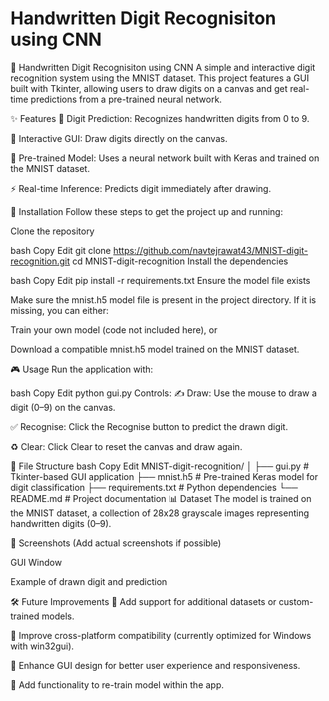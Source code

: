 # Handwritten Digit Recognisiton using CNN
🧠 Handwritten Digit Recognisiton using CNN
A simple and interactive digit recognition system using the MNIST dataset. This project features a GUI built with Tkinter, allowing users to draw digits on a canvas and get real-time predictions from a pre-trained neural network.


✨ Features
🔢 Digit Prediction: Recognizes handwritten digits from 0 to 9.

🎨 Interactive GUI: Draw digits directly on the canvas.

🧠 Pre-trained Model: Uses a neural network built with Keras and trained on the MNIST dataset.

⚡ Real-time Inference: Predicts digit immediately after drawing.

🚀 Installation
Follow these steps to get the project up and running:

Clone the repository

bash
Copy
Edit
git clone https://github.com/navtejrawat43/MNIST-digit-recognition.git
cd MNIST-digit-recognition
Install the dependencies

bash
Copy
Edit
pip install -r requirements.txt
Ensure the model file exists

Make sure the mnist.h5 model file is present in the project directory. If it is missing, you can either:

Train your own model (code not included here), or

Download a compatible mnist.h5 model trained on the MNIST dataset.

🎮 Usage
Run the application with:

bash
Copy
Edit
python gui.py
Controls:
✍️ Draw: Use the mouse to draw a digit (0–9) on the canvas.

✅ Recognise: Click the Recognise button to predict the drawn digit.

♻️ Clear: Click Clear to reset the canvas and draw again.

📁 File Structure
bash
Copy
Edit
MNIST-digit-recognition/
│
├── gui.py             # Tkinter-based GUI application
├── mnist.h5           # Pre-trained Keras model for digit classification
├── requirements.txt   # Python dependencies
└── README.md          # Project documentation
📊 Dataset
The model is trained on the MNIST dataset, a collection of 28x28 grayscale images representing handwritten digits (0–9).

📸 Screenshots
(Add actual screenshots if possible)

GUI Window

Example of drawn digit and prediction

🛠️ Future Improvements
🔁 Add support for additional datasets or custom-trained models.

🧩 Improve cross-platform compatibility (currently optimized for Windows with win32gui).

🎨 Enhance GUI design for better user experience and responsiveness.

🔧 Add functionality to re-train model within the app.
